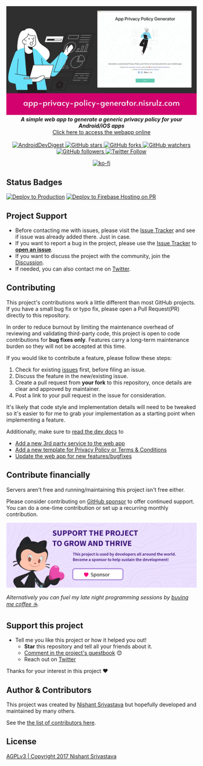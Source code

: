 <div align="center">
  <img src="img/banner.jpg" alt="App Privacy Policy Generator">
</div>

<div align="center"><strong>
  <em>A simple web app to generate a generic privacy policy for your Android/iOS apps</em>
</strong><br>
<a href="https://app-privacy-policy-generator.nisrulz.com/">Click here to access the webapp online</a></div>

<br>

<div align="center"><a href="https://www.androiddevdigest.com/digest-133/">
  <img src="https://img.shields.io/badge/AndroidDev%20Digest-%23133-blue.svg" alt="AndroidDevDigest">
</a><a href="https://github.com/nisrulz/app-privacy-policy-generator">
  <img src="https://img.shields.io/github/stars/nisrulz/app-privacy-policy-generator.svg?style=social&amp;label=Star" alt="GitHub stars">
</a> <a href="https://github.com/nisrulz/app-privacy-policy-generator/fork">
  <img src="https://img.shields.io/github/forks/nisrulz/app-privacy-policy-generator.svg?style=social&amp;label=Fork" alt="GitHub forks">
</a> <a href="https://github.com/nisrulz/app-privacy-policy-generator">
  <img src="https://img.shields.io/github/watchers/nisrulz/app-privacy-policy-generator.svg?style=social&amp;label=Watch" alt="GitHub watchers">
</a> <a href="https://github.com/nisrulz/app-privacy-policy-generator">
  <img src="https://img.shields.io/github/followers/nisrulz.svg?style=social&amp;label=Follow" alt="GitHub followers">
</a><a href="https://twitter.com/nisrulz">
  <img src="https://img.shields.io/twitter/follow/nisrulz.svg?style=social" alt="Twitter Follow">
</a>

[![ko-fi](https://ko-fi.com/img/githubbutton_sm.svg)](https://ko-fi.com/A443EQ6)

</div>

## Status Badges

[![Deploy to Production](https://github.com/nisrulz/app-privacy-policy-generator/actions/workflows/firebase-hosting-merge.yml/badge.svg)](https://github.com/nisrulz/app-privacy-policy-generator/actions/workflows/firebase-hosting-merge.yml) [![Deploy to Firebase Hosting on PR](https://github.com/nisrulz/app-privacy-policy-generator/actions/workflows/firebase-hosting-pull-request.yml/badge.svg)](https://github.com/nisrulz/app-privacy-policy-generator/actions/workflows/firebase-hosting-pull-request.yml)

## Project Support

- Before contacting me with issues, please visit the [Issue Tracker](https://github.com/nisrulz/app-privacy-policy-generator/issues) and see if issue was already added there. Just in case.
- If you want to report a bug in the project, please use the [Issue Tracker](https://github.com/nisrulz/app-privacy-policy-generator/issues) to [**open an issue**](https://github.com/nisrulz/app-privacy-policy-generator/issues/new/choose).
- If you want to discuss the project with the community, join the [Discussion](https://github.com/nisrulz/app-privacy-policy-generator/discussions).
- If needed, you can also contact me on [Twitter](https://twitter.com/nisrulz).

## Contributing

This project's contributions work a little different than most GitHub projects. If you have a small bug fix or typo fix, please open a Pull Request(PR) directly to this repository.

In order to reduce burnout by limiting the maintenance overhead of reviewing and validating third-party code, this project is open to code contributions for **bug fixes only**. Features carry a long-term maintenance burden so they will not be accepted at this time.

If you would like to contribute a feature, please follow these steps:

1. Check for existing [issues](https://github.com/nisrulz/app-privacy-policy-generator/issues) first, before filing an issue.
2. Discuss the feature in the new/existing issue.
3. Create a pull request from **your fork** to this repository, once details are clear and approved by maintainer.
4. Post a link to your pull request in the issue for consideration.

It's likely that code style and implementation details will need to be tweaked so it's easier to for me to grab your
implementation as a starting point when implementing a feature.

Additionally, make sure to [read the dev docs](dev-doc.md) to

- [Add a new 3rd party service to the web app](https://github.com/nisrulz/app-privacy-policy-generator/blob/master/dev-doc.md#contributing-more-3rd-party-services-links)
- [Add a new template for Privacy Policy or Terms & Conditions](https://github.com/nisrulz/app-privacy-policy-generator/blob/master/dev-doc.md#development)
- [Update the web app for new features/bugfixes](https://github.com/nisrulz/app-privacy-policy-generator/blob/master/dev-doc.md#development)

## Contribute financially

Servers aren't free and running/maintaining this project isn't free either.

Please consider contributing on [GitHub sponsor](https://github.com/sponsors/nisrulz) to offer continued support. You can do a one-time contribution or set up a recurring monthly contribution.

[![sponsoring monthly](img/sponsor_banner.png)](https://github.com/sponsors/nisrulz)

_Alternatively you can fuel my late night programming sessions by [buying me coffee :coffee:](https://ko-fi.com/nisrulz)._

## Support this project

- Tell me you like this project or how it helped you out!
  - **Star** this repository and tell all your friends about it.
  - [Comment in the project's guestbook](https://github.com/nisrulz/app-privacy-policy-generator/issues/65) :blush:
  - Reach out on [Twitter](https://twitter.com/nisrulz)

Thanks for your interest in this project :heart:

## Author & Contributors

This project was created by [Nishant Srivastava](https://github.com/nisrulz/nisrulz.github.io#nishant-srivastava) but hopefully developed and maintained by many others.

See the [the list of contributors here](https://github.com/nisrulz/app-privacy-policy-generator/graphs/contributors).

## License

[AGPLv3 | Copyright 2017 Nishant Srivastava](LICENSE)
